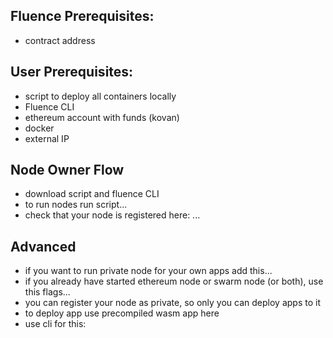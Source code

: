## Fluence Prerequisites:
- contract address

## User Prerequisites:
- script to deploy all containers locally
- Fluence CLI
- ethereum account with funds (kovan)
- docker
- external IP

## Node Owner Flow
- download script and fluence CLI
- to run nodes run script... 
- check that your node is registered here: ...

## Advanced
- if you want to run private node for your own apps add this...
- if you already have started ethereum node or swarm node (or both), use this flags...
- you can register your node as private, so only you can deploy apps to it
- to deploy app use precompiled wasm app here
- use cli for this:
 